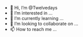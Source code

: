 - 👋 Hi, I’m @Twelvedays
- 👀 I’m interested in ...
- 🌱 I’m currently learning ...
- 💞️ I’m looking to collaborate on ...
- 📫 How to reach me ...

<!---
Twelvedays/Twelvedays is a ✨ special ✨ repository because its `README.md` (this file) appears on your GitHub profile.
You can click the Preview link to take a look at your changes.
--->
